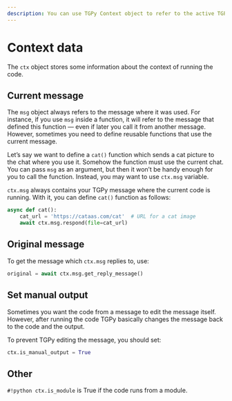 ```yaml
---
description: You can use TGPy Context object to refer to the active TGPy message, disable showing the output, or check if the code is running from a module.
---
```


# Context data

The `ctx` object stores some information about the context of running the code.

## Current message

The `msg` object always refers to the message where it was used. For
instance, if you use `msg` inside a function, it will refer to the message that defined this function — even if later
you call it from another message. However, sometimes you need to define reusable functions that use the current
message.

Let’s say we want to define a `cat()` function which sends a cat picture to the chat where you use it. Somehow the
function must use the current chat. You can pass `msg` as an argument, but then it won’t be handy enough for you to call
the function. Instead, you may want to use `ctx.msg` variable.

`ctx.msg` always contains your TGPy message where the current code is running. With it, you can define `cat()` function
as follows:

```python
async def cat():
    cat_url = 'https://cataas.com/cat'  # URL for a cat image
    await ctx.msg.respond(file=cat_url)
```

## Original message

To get the message which `ctx.msg` replies to, use:

```python
original = await ctx.msg.get_reply_message()
```

## Set manual output

Sometimes you want the code from a message to edit the message itself. However, after running the code TGPy
basically changes the message back to the code and the output.

To prevent TGPy editing the message, you should set:

```python
ctx.is_manual_output = True
```

## Other

`#!python ctx.is_module` is True if the code runs from a module.


